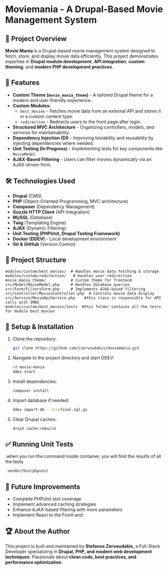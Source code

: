 # Moviemania - A Drupal-Based Movie Management System

## 📌 Project Overview
**Movie Mania** is a Drupal-based movie management system designed to fetch, store, and display movie data efficiently. This project demonstrates expertise in **Drupal module development**, **API integration**, **custom theming**, and **modern PHP development practices**.

## 🚀 Features
- **Custom Theme (`movie_mania_theme`)** - A tailored Drupal theme for a modern and user-friendly experience.
- **Custom Modules:**
  - `best_movies` - Fetches movie data from an external API and stores it in a custom content type.
  - `redirection` - Redirects users to the front page after login.
- **Structured MVC Architecture** - Organizing controllers, models, and services for maintainability.
- **Dependency Injection (DI)** - Improving testability and reusability by injecting dependencies where needed.
- **Unit Testing (In Progress)** - Implementing tests for key components like `MovieModel`.
- **AJAX-Based Filtering** - Users can filter movies dynamically via an AJAX-driven form.

## 🛠️ Technologies Used
- **Drupal** (CMS)
- **PHP** (Object-Oriented Programming, MVC architecture)
- **Composer** (Dependency Management)
- **Guzzle HTTP Client** (API Integration)
- **MySQL** (Database)
- **Twig** (Templating Engine)
- **AJAX** (Dynamic Filtering)
- **Unit Testing (PHPUnit, Drupal Testing Framework)**
- **Docker (DDEV)** - Local development environment
- **Git & GitHub** (Version Control)

## 📂 Project Structure
```
modules/custom/best_movies/  # Handles movie data fetching & storage
modules/custom/redirection/   # Handles user redirection
movie_mania_theme/           # Custom theme for frontend
src/Model/MovieModel.php     # Handles database queries
src/Form/FiltersForm.php     # Implements AJAX-based filtering
src/Controller/MoviesController.php  # Controls movie data display
src/Service/MovieApiService.php    #this class is responsible for API calls with IMDb
modules/custom/best_movies/tests  #this folder contains all the tests for module best_movies
```

## 🚧 Setup & Installation
1. Clone the repository:
   ```bash
   git clone https://github.com/szervoudakis/moviemania.git
   ```
2. Navigate to the project directory and start DDEV:
   ```bash
   cd movie-mania
   ddev start
   ```
3. Install dependencies:
   ```bash
   composer install
   ```
4. Import database if needed:
   ```bash
   ddev import-db --src=final.sql.gz
   ```
5. Clear Drupal caches:
   ```bash
   drush cache:rebuild
   ```

## ✅ Running Unit Tests 
:when you run the command inside container, you will find the results of all the tests 
```bash
.vendor/bin/phpunit
```

## 📌 Future Improvements
- Complete PHPUnit test coverage
- Implement advanced caching strategies
- Enhance AJAX-based filtering with more parameters
- Implement React to the Front-end

## 🏆 About the Author
This project is built and maintained by **Stefanos Zervoudakis**, a Full-Stack Developer specializing in **Drupal, PHP, and modern web development techniques**. Passionate about **clean code, best practices, and performance optimization**.
